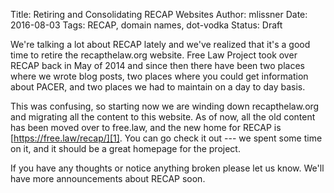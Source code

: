 Title: Retiring and Consolidating RECAP Websites
Author: mlissner
Date: 2016-08-03
Tags: RECAP, domain names, dot-vodka
Status: Draft


We're talking a lot about RECAP lately and we've realized that it's a good time to retire the recapthelaw.org website. Free Law Project took over RECAP back in May of 2014 and since then there have been two places where we wrote blog posts, two places where you could get information about PACER, and two places we had to maintain on a day to day basis. 
  
This was confusing, so starting now we are winding down recapthelaw.org and migrating all the content to this website. As of now, all the old content has been moved over to free.law, and the new home for RECAP is [https://free.law/recap/][1]. You can go check it out --- we spent some time on it, and it should be a great homepage for the project. 

If you have any thoughts or notice anything broken please let us know. We'll have more announcements about RECAP soon.

[1]: https://free.law/recap/
